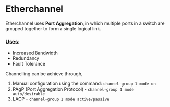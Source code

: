 # Etherchannel

Etherchannel uses **Port Aggregation**, in which multiple ports in a switch are grouped together to form a single logical link. 

### Uses:
* Increased Bandwidth
* Redundancy
* Fault Tolerance

Channelling can be achieve through,
1. Manual configuration using the command: `channel-group 1 mode on`
2. PAgP (Port Aggregation Protocol) - `channel-group 1 mode auto/desirable`
3. LACP - `channel-group 1 mode active/passive`
